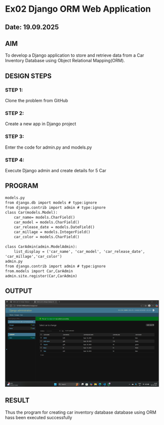 # Ex02 Django ORM Web Application
## Date: 19.09.2025
## AIM
To develop a Django application to store and retrieve data from a Car Inventory Database using Object Relational Mapping(ORM).

## DESIGN STEPS

### STEP 1:
Clone the problem from GitHub

### STEP 2:
Create a new app in Django project

### STEP 3:
Enter the code for admin.py and models.py

### STEP 4:
Execute Django admin and create details for 5 Car 

## PROGRAM

```
models.py
from django.db import models # type:ignore
from django.contrib import admin # type:ignore
class Car(models.Model):
    car_name= models.CharField()
    car_model = models.CharField()
    car_release_date = models.DateField()
    car_millage = models.IntegerField()
    car_color = models.CharField()

class CarAdmin(admin.ModelAdmin):
    list_display = ('car_name', 'car_model', 'car_release_date', 'car_millage','car_color')
admin.py
from django.contrib import admin # type:ignore
from.models import Car,CarAdmin
admin.site.register(Car,CarAdmin)
```
## OUTPUT

![alt text](<Screenshot 2025-09-19 134705.png>)

## RESULT
Thus the program for creating car inventory database database using ORM hass been executed successfully
